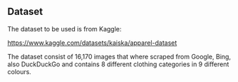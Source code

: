 
## Dataset

The dataset to be used is from Kaggle:

https://www.kaggle.com/datasets/kaiska/apparel-dataset

The dataset consist of 16,170 images that where scraped from Google, Bing, also DuckDuckGo and contains 8 different clothing categories in 9 different colours.